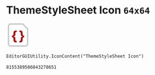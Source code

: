 # ThemeStyleSheet Icon `64x64`
<img src="/img/ThemeStyleSheet%20Icon.png" width=64 height=64>

``` CSharp
EditorGUIUtility.IconContent("ThemeStyleSheet Icon")
```
```
8155389506043278651
```
